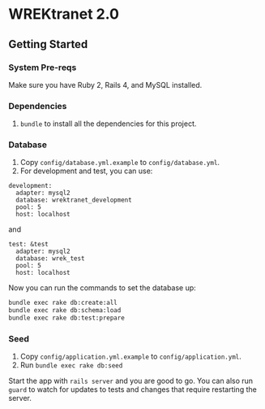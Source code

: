 # WREKtranet 2.0

## Getting Started

### System Pre-reqs

Make sure you have Ruby 2, Rails 4, and MySQL installed.

### Dependencies

1. `bundle` to install all the dependencies for this project.

### Database

1. Copy `config/database.yml.example` to `config/database.yml`.
2. For development and test, you can use:

```
development:
  adapter: mysql2
  database: wrektranet_development
  pool: 5
  host: localhost
```
  
and

```
test: &test
  adapter: mysql2
  database: wrek_test
  pool: 5
  host: localhost
```



Now you can run the commands to set the database up:

```bash
bundle exec rake db:create:all
bundle exec rake db:schema:load
bundle exec rake db:test:prepare
```

### Seed
1. Copy `config/application.yml.example` to `config/application.yml`.
2. Run `bundle exec rake db:seed`

Start the app with `rails server` and you are good to go. You can also run `guard` to watch for updates to tests and changes that require restarting the server.
